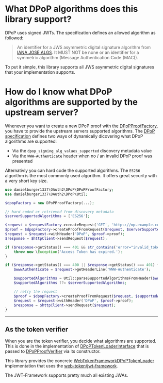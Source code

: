 # What DPoP algorithms does this library support?

DPoP uses signed JWTs. The specification defines an allowed algorithm as followed:

> An identifier for a JWS asymmetric digital signature algorithm from [IANA.JOSE.ALGS](https://www.iana.org/assignments/jose/jose.xhtml). It MUST NOT be none or an identifier for a symmetric algorithm (Message Authentication Code (MAC)).

To put it simple, this library supports all JWS asymmetric digital signatures that your implementation supports.

# How do I know what DPoP algorithms are supported by the upstream server?

Whenever you want to create a new DPoP proof with the [DPoPProofFactory](../src/DPoPProofFactory.php), you have to provide the upstream servers supported algorithms.
The [DPoP specification](https://datatracker.ietf.org/doc/html/rfc9449#section-5.1) defines two ways of dynamically dicovering what DPoP algorithms are supported:

-   Via the `dpop_signing_alg_values_supported` discovery metadata value
-   Via the `WWW-Authenticate` header when no / an invalid DPoP proof was presented

Alternativly you can hard code the supported algorithms. The `ES256` algorithm is the most commonly used algorithm.
It offers great security with a very short key size.

```php
use danielburger1337\OAuth2\DPoP\DPoPProofFactory;
use danielburger1337\OAuth2\DPoP\Util;

$dpopFactory = new DPoPProofFactory(...);

// hard coded or retrieved from discovery metadata
$serverSupportedAlgorithms = ['ES256'];

$request = $requestFactory->createRequest('GET', 'https://op.example.com/protected');
$proof = $dpopFactory->createProofFromRequest($request, $serverSupportedAlgorithms);
$request = $request->withHeader('DPoP', $proof->proof);
$response = $httpClient->sendRequest($request);

if ($response->getStatus() === 401 && str_contains('error="invalid_token"', $wwwAuthenticate)) {
    throw new \Exception('Access Token has expired.');
}

if ($response->getStatus() === 400 || $response->getStatus() === 401) {
    $wwwAuthenticate = $request->getHeaderLine('WWW-Authenticate');

    $supportedAlgorithms = Util::parseSupportedAlgorithmsFromHeader($wwwAuthenticate);
    $supportedAlgorithms ??= $serverSupportedAlgorithms;

    // retry the request
    $proof = $dpopFactory->createProofFromRequest($request, $supportedAlgorithms);
    $request = $request->withHeader('DPoP', $proof->proof);
    $response = $httpClient->sendRequest($request);
}
```

---

## As the token verifier

When you are the token verifier, you decide what algorithms are supported.
This is done in the implementation of [DPoPTokenLoaderInterface](../src/Loader/DPoPTokenLoaderInterface.php) that is passed to [DPoPProofVerifier](../src/DPoPProofVerifier.php) via its constructor.

This library provides the concrete [WebTokenFrameworkDPoPTokenLoader](../src/Loader/WebTokenFrameworkDPoPTokenLoader.php) implementation that uses the [web-token/jwt-framework](https://github.com/web-token/jwt-framework).

The JWT-Framework supports pretty much all existing JWAs.
